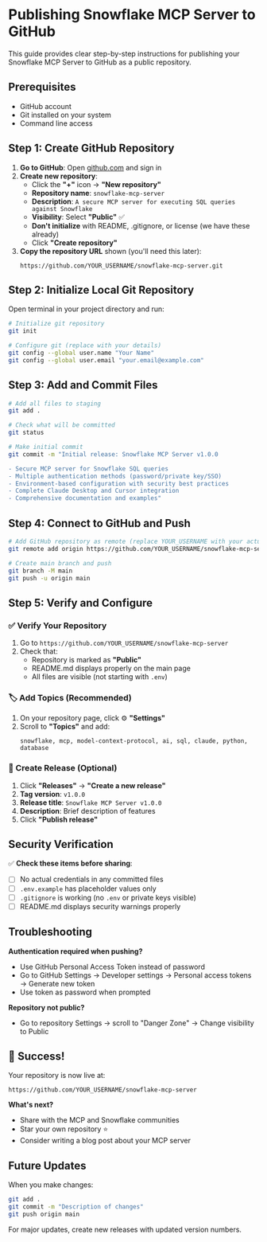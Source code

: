 # Publishing Snowflake MCP Server to GitHub

This guide provides clear step-by-step instructions for publishing your Snowflake MCP Server to GitHub as a public repository.

## Prerequisites

- GitHub account
- Git installed on your system
- Command line access

## Step 1: Create GitHub Repository

1. **Go to GitHub**: Open [github.com](https://github.com) and sign in
2. **Create new repository**:
   - Click the **"+"** icon → **"New repository"**
   - **Repository name**: `snowflake-mcp-server`
   - **Description**: `A secure MCP server for executing SQL queries against Snowflake`
   - **Visibility**: Select **"Public"** ✅
   - **Don't initialize** with README, .gitignore, or license (we have these already)
   - Click **"Create repository"**
3. **Copy the repository URL** shown (you'll need this later):
   ```
   https://github.com/YOUR_USERNAME/snowflake-mcp-server.git
   ```

## Step 2: Initialize Local Git Repository

Open terminal in your project directory and run:

```bash
# Initialize git repository
git init

# Configure git (replace with your details)
git config --global user.name "Your Name"
git config --global user.email "your.email@example.com"
```

## Step 3: Add and Commit Files

```bash
# Add all files to staging
git add .

# Check what will be committed
git status

# Make initial commit
git commit -m "Initial release: Snowflake MCP Server v1.0.0

- Secure MCP server for Snowflake SQL queries
- Multiple authentication methods (password/private key/SSO)
- Environment-based configuration with security best practices
- Complete Claude Desktop and Cursor integration
- Comprehensive documentation and examples"
```

## Step 4: Connect to GitHub and Push

```bash
# Add GitHub repository as remote (replace YOUR_USERNAME with your actual username)
git remote add origin https://github.com/YOUR_USERNAME/snowflake-mcp-server.git

# Create main branch and push
git branch -M main
git push -u origin main
```

## Step 5: Verify and Configure

### ✅ Verify Your Repository

1. Go to `https://github.com/YOUR_USERNAME/snowflake-mcp-server`
2. Check that:
   - Repository is marked as **"Public"**
   - README.md displays properly on the main page
   - All files are visible (not starting with `.env`)

### 🏷️ Add Topics (Recommended)

1. On your repository page, click ⚙️ **"Settings"**
2. Scroll to **"Topics"** and add:
   ```
   snowflake, mcp, model-context-protocol, ai, sql, claude, python, database
   ```

### 🎯 Create Release (Optional)

1. Click **"Releases"** → **"Create a new release"**
2. **Tag version**: `v1.0.0`
3. **Release title**: `Snowflake MCP Server v1.0.0`
4. **Description**: Brief description of features
5. Click **"Publish release"**

## Security Verification

✅ **Check these items before sharing**:
- [ ] No actual credentials in any committed files
- [ ] `.env.example` has placeholder values only
- [ ] `.gitignore` is working (no `.env` or private keys visible)
- [ ] README.md displays security warnings properly

## Troubleshooting

**Authentication required when pushing?**
- Use GitHub Personal Access Token instead of password
- Go to GitHub Settings → Developer settings → Personal access tokens → Generate new token
- Use token as password when prompted

**Repository not public?**
- Go to repository Settings → scroll to "Danger Zone" → Change visibility to Public

## 🎉 Success!

Your repository is now live at:
```
https://github.com/YOUR_USERNAME/snowflake-mcp-server
```

**What's next?**
- Share with the MCP and Snowflake communities
- Star your own repository ⭐
- Consider writing a blog post about your MCP server

## Future Updates

When you make changes:
```bash
git add .
git commit -m "Description of changes"
git push origin main
```

For major updates, create new releases with updated version numbers. 